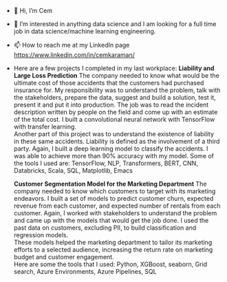 - 👋 Hi, I’m Cem
- 👀 I’m interested in anything data science and I am looking for a full time job in data science/machine learning engineering.
- 📫 How to reach me at my LinkedIn page https://www.linkedin.com/in/cemkaraman/
- 
  Here are a few projects I completed in my last workplace:
  **Liability and Large Loss Prediction**
  The company needed to know what would be the ultimate cost of those accidents that the customers had purchased insurance for. My responsibility was to understand the problem, talk with the stakeholders, prepare the data, suggest and build a solution, test it, present it and put it into production.
  The job was to read the incident description written by people on the field and come up with an estimate of the total cost. I built a convolutional neural network with TensorFlow with transfer learning.  
  Another part of this project was to understand the existence of liability in these same accidents. Liability is defined as the involvement of a third party. Again, I built a deep learning model to classify the accidents. I was able to achieve more than 90% accuracy with my model.
  Some of the tools I used are: TensorFlow, NLP, Transformers, BERT, CNN, Databricks, Scala, SQL, Matplotlib, Emacs  

  **Customer Segmentation Model for the Marketing Department**
  The company needed to know which customers to target with its marketing endeavors. I built a set of models to predict customer churn, expected revenue from each customer, and expected number of rentals from each customer. Again, I worked with stakeholders to understand the problem and came up with the models that would get the job done.
  I used the past data on customers, excluding PII, to build classification and regression models.  
  These models helped the marketing department to tailor its marketing efforts to a selected audience, increasing the return rate on marketing budget and customer engagement.  
  Here are some the tools that I used: Python, XGBoost, seaborn, Grid search, Azure Environments, Azure Pipelines, SQL



<!---
california-19/california-19 is a ✨ special ✨ repository because its `README.md` (this file) appears on your GitHub profile.
You can click the Preview link to take a look at your changes.
--->
